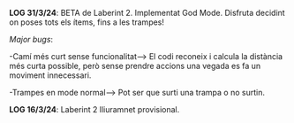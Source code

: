 **LOG 31/3/24**: BETA de Laberint 2.           Implementat God Mode. Disfruta decidint on poses tots els ítems, fins a les trampes! 
         
*Major bugs*: 

-Camí més curt sense funcionalitat--> El codi reconeix i calcula la distància més curta possible, però sense prendre accions una vegada es fa un moviment innecessari.
          
-Trampes en mode normal--> Pot ser que surti una trampa o no surtin. 



**LOG 16/3/24**: Laberint 2 lliuramnet provisional.
